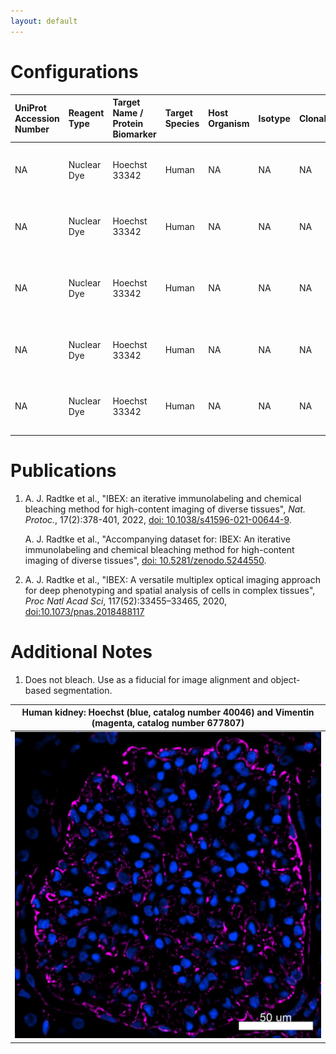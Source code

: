 ```yaml
---
layout: default
---
```


# Configurations

| UniProt Accession Number   | Reagent Type               | Target Name / Protein Biomarker   | Target Species   | Host Organism   | Isotype   | Clonality   | Vendor                   | Catalog Number   | Conjugate   | RRID   | Availability   | Method                 | Tissue Preservation               | Target Tissue   | Tissue State   | Detergent         | Antigen Retrieval Conditions                                                               | Dye Inactivation Conditions   | Recommend   | Agree                                                        | Disagree   | Contributor         | Notes       |
|:---------------------------|:---------------------------|:----------------------------------|:-----------------|:----------------|:----------|:------------|:-------------------------|:-----------------|:------------|:-------|:---------------|:-----------------------|:----------------------------------|:----------------|:---------------|:------------------|:-------------------------------------------------------------------------------------------|:------------------------------|:------------|:-------------------------------------------------------------|:-----------|:--------------------|:------------|
| NA                         | Nuclear Dye                | Hoechst 33342                                | Human            | NA              | NA        | NA          | Biotium                  | 40046            | NA          | NA     | Stock          | IBEX2D Automated       | 1:4 Cytofix/Cytoperm Fixed Frozen | Jejunum         | NA             | 0.3% Triton-X-100 | NA                                                                                         | NA                            | Yes         | [0000-0003-4379-8967](https://orcid.org/0000-0003-4379-8967) [[1](#publications)]                     | NA         | [0000-0003-4379-8967](https://orcid.org/0000-0003-4379-8967) | [1](#notes) |
| NA                         | Nuclear Dye                | Hoechst 33342                                | Human            | NA              | NA        | NA          | Biotium                  | 40046            | NA          | NA     | Stock          | IBEX2D Automated       | 1:4 Cytofix/Cytoperm Fixed Frozen | Lymph Node      | NA             | 0.3% Triton-X-100 | NA                                                                                         | NA                            | Yes         | [0000-0003-4379-8967](https://orcid.org/0000-0003-4379-8967) [[1](#publications)]                     | NA         | [0000-0003-4379-8967](https://orcid.org/0000-0003-4379-8967) | [1](#notes) |
| NA                         | Nuclear Dye                | Hoechst 33342                                | Human            | NA              | NA        | NA          | Biotium                  | 40046            | NA          | NA     | Stock          | IBEX2D Automated       | FFPE                              | Kidney          | NA             | 0.3% Triton-X-100 | pH 6 for 40 minutes at 95C (AR6 Akoya Biosciences AR600250ML)                              | NA                            | Yes         | [0000-0003-4379-8967](https://orcid.org/0000-0003-4379-8967) [[1](#publications)]                     | NA         | [0000-0003-4379-8967](https://orcid.org/0000-0003-4379-8967) | [1](#notes) |
| NA                         | Nuclear Dye                | Hoechst 33342                               | Human            | NA              | NA        | NA          | Biotium                  | 40046            | NA          | NA     | Stock          | IBEX2D Manual          | 1:4 Cytofix/Cytoperm Fixed Frozen | Spleen          | NA             | 0.3% Triton-X-100 | NA                                                                                         | NA                            | Yes         | [0000-0003-4379-8967](https://orcid.org/0000-0003-4379-8967) [[1](#publications), [2](#publications)] | NA         | [0000-0003-4379-8967](https://orcid.org/0000-0003-4379-8967) | [1](#notes) |
| NA                         | Nuclear Dye                | Hoechst 33342                                | Human            | NA              | NA        | NA          | Biotium                  | 40046            | NA          | NA     | Stock          | IBEX2D Manual          | 1:4 Cytofix/Cytoperm Fixed Frozen | Lymph Node      | NA             | 0.3% Triton-X-100 | NA                                                                                         | NA                            | Yes         | [0000-0003-4379-8967](https://orcid.org/0000-0003-4379-8967) [[1](#publications), [2](#publications)] | NA         | [0000-0003-4379-8967](https://orcid.org/0000-0003-4379-8967) | [1](#notes) |

# Publications

<a name="publications"></a>
1. A. J. Radtke et al., "IBEX: an iterative immunolabeling and chemical bleaching
 method for high-content imaging of diverse tissues", *Nat. Protoc.*, 17(2):378-401, 2022, [doi: 10.1038/s41596-021-00644-9](https://doi.org/10.1038/s41596-021-00644-9).

    A. J. Radtke et al., "Accompanying dataset for: IBEX: An iterative immunolabeling and chemical bleaching method for high-content imaging of diverse tissues", [doi: 10.5281/zenodo.5244550](https://doi.org/10.5281/zenodo.5244551).

2. A. J. Radtke et al., "IBEX: A versatile multiplex optical imaging approach for deep phenotyping and spatial analysis of cells in complex tissues", *Proc Natl Acad Sci*, 117(52):33455–33465, 2020, [doi:10.1073/pnas.2018488117](https://doi.org/10.1073/pnas.2018488117)


# Additional Notes

<a name="notes"></a>
1. Does not bleach. Use as a fiducial for image alignment and object-based segmentation.

| Human kidney: Hoechst (blue, catalog number 40046) and Vimentin (magenta, catalog number 677807) |
|:-------:|
| ![](../Vimentin_AF647/Human_Kidney_Hoechst_Vimentin.jpg) |
